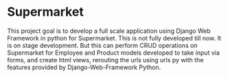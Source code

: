# Supermarket
This project goal is to develop a full scale application using Django Web Framework in python for Supermarket.
This is not fully developed till now. It is on stage development.
But this can perform CRUD operations on Supermarket for Employee and Product models developed to take input via forms, and create html views, rerouting the urls using urls py with the features provided by Django-Web-Framework Python.
